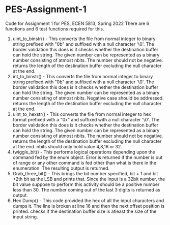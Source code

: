 # PES-Assignment-1
Code for Assignment 1 for PES, ECEN 5813, Spring 2022
There are 6 functions and 6 test functions required for this.

1. uint_to_binstr() - This converts the file from normal integer to binary string prefixed with "0b" and suffixed with a null character '\0'.
                       The border validation this does is it checks whether the destination buffer can hold the string.
                       The given number can be represented as a binary number consisting of atmost nbits.
                       The number should not be negative.
                       returns the length of the destination buffer excluding the null character at the end.
2. int_to_binstr() -  This converts the file from normal integer to binary string prefixed with "0b" and suffixed with a null character '\0'.
                       The border validation this does is it checks whether the destination buffer can hold the string.
                       The given number can be represented as a binary number consisting of atmost nbits.
                       Negative case should be addressed.
                       returns the length of the destination buffer excluding the null character at the end.
3. uint_to_hexstr() - This converts the file from normal integer to hex format prefixed with a "0x" and suffixed with a null character '\0'.
                      The border validation this does is it checks whether the destination buffer can hold the string.
                       The given number can be represented as a binary number consisting of atmost nbits.
                       The number should not be negative.
                       returns the length of the destination buffer
                       excluding the null character at the end.
                       nbits should only hold value 4,8,16 or 32.
4. twiggle_bit() - This performs logical operations depending upon the command fed by the enum object.
                   Error is returned if the number is out of range or any other command is fed other than what is there in the enumeration.
                   The resulting output is returned.
5. Grab_three_bit() - This brings the bit number specified, bit + 1 and bit +2th bit as the LSB and prints that.
                       Since the input is a 32bit number, the bit value suppose to perform this activity should be a positive number less than 30.
                       The number coming out of the last 3 digits is returned as output.
6. Hex Dump() - This code provided the hex of all the input characters and dumps it. The line is broken at line 16 and then the next offset position is printed.
                checks if the destination buffer size is atleast the size of the input string.
